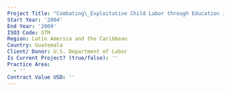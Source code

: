 ```yaml
---
Project Title: "Combating\_Exploitative Child Labor through Education in Central America"
Start Year: '2004'
End Year: '2009'
ISO3 Code: GTM
Region: Latin America and the Caribbean
Country: Guatemala
Client/ Donor: U.S. Department of Labor
Is Current Project? (true/false): ''
Practice Area:
  - ''
Contract Value USD: ''
---
```

